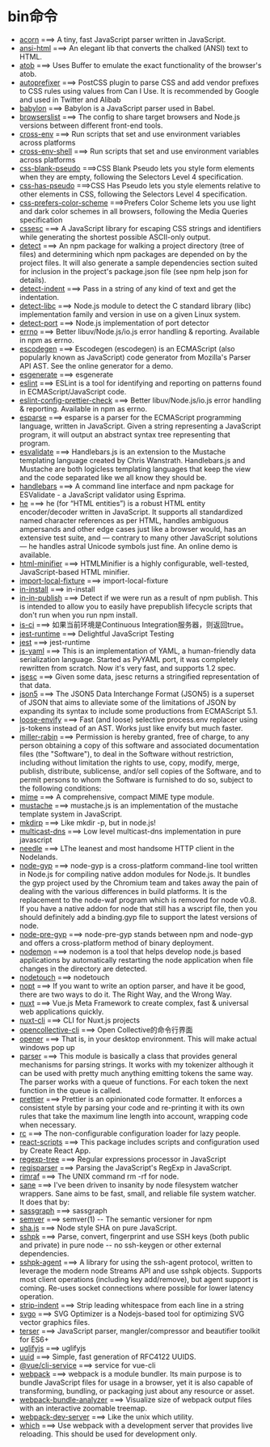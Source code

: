 # bin命令

- [acorn](https://www.npmjs.com/package/acorn) ===> A tiny, fast JavaScript parser written in JavaScript.
- [ansi-html](https://www.npmjs.com/package/ansi-html) ===> An elegant lib that converts the chalked (ANSI) text to HTML.
- [atob](https://www.npmjs.com/package/atob) ===> Uses Buffer to emulate the exact functionality of the browser's atob.
- [autoprefixer](https://www.npmjs.com/package/autoprefixer) ===> PostCSS plugin to parse CSS and add vendor prefixes to CSS rules using values from Can I Use. It is recommended by Google and used in Twitter and Alibab
- [babylon](https://www.npmjs.com/package/babylon) ===> Babylon is a JavaScript parser used in Babel.
- [browserslist](https://www.npmjs.com/package/browserslist) ===> The config to share target browsers and Node.js versions between different front-end tools.
- [cross-env](https://www.npmjs.com/package/cross-env) ===> Run scripts that set and use environment variables across platforms
- [cross-env-shell](https://www.npmjs.com/package/cross-env-shell) ===> Run scripts that set and use environment variables across platforms
- [css-blank-pseudo](https://www.npmjs.com/package/css-blank-pseudo) ===>CSS Blank Pseudo lets you style form elements when they are empty, following the Selectors Level 4 specification.
- [css-has-pseudo](https://www.npmjs.com/package/css-has-pseudo) ===>CSS Has Pseudo lets you style elements relative to other elements in CSS, following the Selectors Level 4 specification.
- [css-prefers-color-scheme](https://www.npmjs.com/package/css-prefers-color-scheme) ===>Prefers Color Scheme lets you use light and dark color schemes in all browsers, following the Media Queries specification
- [cssesc](https://www.npmjs.com/package/cssesc) ===> A JavaScript library for escaping CSS strings and identifiers while generating the shortest possible ASCII-only output.
- [detect](https://www.npmjs.com/package/detect) ===> An npm package for walking a project directory (tree of files) and determining which npm packages are depended on by the project files. It will also generate a sample dependencies section suited for inclusion in the project's package.json file (see npm help json for details).
- [detect-indent](https://www.npmjs.com/package/detect-indent) ===> Pass in a string of any kind of text and get the indentation.
- [detect-libc](https://www.npmjs.com/package/detect-libc) ===> Node.js module to detect the C standard library (libc) implementation family and version in use on a given Linux system.
- [detect-port](https://www.npmjs.com/package/detect-port) ===> Node.js implementation of port detector
- [errno](https://www.npmjs.com/package/errno) ===> Better libuv/Node.js/io.js error handling & reporting. Available in npm as errno.
- [escodegen](https://www.npmjs.com/package/escodegen) ===> Escodegen (escodegen) is an ECMAScript (also popularly known as JavaScript) code generator from Mozilla's Parser API AST. See the online generator for a demo.
- [esgenerate](https://www.npmjs.com/package/esgenerate) ===> esgenerate
- [eslint](https://www.npmjs.com/package/eslint) ===> ESLint is a tool for identifying and reporting on patterns found in ECMAScript/JavaScript code.
- [eslint-config-prettier-check](https://www.npmjs.com/package/errno) ===> Better libuv/Node.js/io.js error handling & reporting. Available in npm as errno.
- [esparse](https://www.npmjs.com/package/esparse) ===> esparse is a parser for the ECMAScript programming language, written in JavaScript. Given a string representing a JavaScript program, it will output an abstract syntax tree representing that program.
- [esvalidate](https://www.npmjs.com/package/esvalidate) ===> Handlebars.js is an extension to the Mustache templating language created by Chris Wanstrath. Handlebars.js and Mustache are both logicless templating languages that keep the view and the code separated like we all know they should be.
- [handlebars](https://www.npmjs.com/package/handlebars) ===> A command line interface and npm package for ESValidate - a JavaScript validator using Esprima.
- [he](https://www.npmjs.com/package/he) ===> he (for “HTML entities”) is a robust HTML entity encoder/decoder written in JavaScript. It supports all standardized named character references as per HTML, handles ambiguous ampersands and other edge cases just like a browser would, has an extensive test suite, and — contrary to many other JavaScript solutions — he handles astral Unicode symbols just fine. An online demo is available.
- [html-minifier](https://www.npmjs.com/package/html-minifier) ===> HTMLMinifier is a highly configurable, well-tested, JavaScript-based HTML minifier.
- [import-local-fixture](https://www.npmjs.com/package/import-local-fixture) ===> import-local-fixture
- [in-install](https://www.npmjs.com/package/in-install) ===> in-install
- [in-in-publish](https://www.npmjs.com/package/in-in-publish) ===> Detect if we were run as a result of npm publish. This is intended to allow you to easily have prepublish lifecycle scripts that don't run when you run npm install.
- [is-ci](https://www.npmjs.com/package/is-ci) ===> 如果当前环境是Continuous Integration服务器，则返回true。
- [jest-runtime](https://www.npmjs.com/package/jest) ===> Delightful JavaScript Testing
- [jest](https://www.npmjs.com/package/jest-runtime) ===> jest-runtime
- [js-yaml](https://www.npmjs.com/package/js-yaml) ===> This is an implementation of YAML, a human-friendly data serialization language. Started as PyYAML port, it was completely rewritten from scratch. Now it's very fast, and supports 1.2 spec.
- [jsesc](https://www.npmjs.com/package/jsesc) ===> Given some data, jsesc returns a stringified representation of that data.
- [json5](https://www.npmjs.com/package/json5) ===> The JSON5 Data Interchange Format (JSON5) is a superset of JSON that aims to alleviate some of the limitations of JSON by expanding its syntax to include some productions from ECMAScript 5.1.
- [loose-envify](https://www.npmjs.com/package/loose-envify) ===> Fast (and loose) selective process.env replacer using js-tokens instead of an AST. Works just like envify but much faster.
- [miller-rabin](https://www.npmjs.com/package/miller-rabin) ===> Permission is hereby granted, free of charge, to any person obtaining a copy of this software and associated documentation files (the "Software"), to deal in the Software without restriction, including without limitation the rights to use, copy, modify, merge, publish, distribute, sublicense, and/or sell copies of the Software, and to permit persons to whom the Software is furnished to do so, subject to the following conditions:
- [mime](https://www.npmjs.com/package/mime) ===> A comprehensive, compact MIME type module.
- [mustache](https://www.npmjs.com/package/mustache) ===> mustache.js is an implementation of the mustache template system in JavaScript.
- [mkdirp](https://www.npmjs.com/package/mkdirp) ===> Like mkdir -p, but in node.js!
- [multicast-dns](https://www.npmjs.com/package/multicast-dns) ===> Low level multicast-dns implementation in pure javascript
- [needle](https://www.npmjs.com/package/needle) ===> LThe leanest and most handsome HTTP client in the Nodelands.
- [node-gyp](https://www.npmjs.com/package/node-gyp) ===> node-gyp is a cross-platform command-line tool written in Node.js for compiling native addon modules for Node.js. It bundles the gyp project used by the Chromium team and takes away the pain of dealing with the various differences in build platforms. It is the replacement to the node-waf program which is removed for node v0.8. If you have a native addon for node that still has a wscript file, then you should definitely add a binding.gyp file to support the latest versions of node.
- [node-pre-gyp](https://www.npmjs.com/package/node-pre-gyp) ===> node-pre-gyp stands between npm and node-gyp and offers a cross-platform method of binary deployment.
- [nodemon](https://www.npmjs.com/package/nodemon) ===> nodemon is a tool that helps develop node.js based applications by automatically restarting the node application when file changes in the directory are detected.
- [nodetouch](https://www.npmjs.com/package/nodetouch) ===> nodetouch
- [nopt](https://www.npmjs.com/package/nopt) ===> If you want to write an option parser, and have it be good, there are two ways to do it. The Right Way, and the Wrong Way.
- [nuxt](https://www.npmjs.com/package/nuxt) ===> Vue.js Meta Framework to create complex, fast & universal web applications quickly.
- [nuxt-cli](https://www.npmjs.com/package/nuxt-cli) ===> CLI for Nuxt.js projects
- [opencollective-cli](https://www.npmjs.com/package/opencollective-cli) ===> Open Collective的命令行界面
- [opener](https://www.npmjs.com/package/opener) ===> That is, in your desktop environment. This will make actual windows pop up
- [parser](https://www.npmjs.com/package/parser) ===> This module is basically a class that provides general mechanisms for parsing strings. It works with my tokenizer although it can be used with pretty much anything emitting tokens the same way. The parser works with a queue of functions. For each token the next function in the queue is called.
- [prettier](https://www.npmjs.com/package/prettier) ===> Prettier is an opinionated code formatter. It enforces a consistent style by parsing your code and re-printing it with its own rules that take the maximum line length into account, wrapping code when necessary.
- [rc](https://www.npmjs.com/package/rc) ===>  The non-configurable configuration loader for lazy people.
- [react-scripts](https://www.npmjs.com/package/react-scripts) ===>  This package includes scripts and configuration used by Create React App.
- [regexp-tree](https://www.npmjs.com/package/regexp-tree) ===>  Regular expressions processor in JavaScript
- [regjsparser](https://www.npmjs.com/package/regjsparser) ===>  Parsing the JavaScript's RegExp in JavaScript.
- [rimraf](https://www.npmjs.com/package/rimraf) ===>  The UNIX command rm -rf for node.
- [sane](https://www.npmjs.com/package/sane) ===>  I've been driven to insanity by node filesystem watcher wrappers. Sane aims to be fast, small, and reliable file system watcher. It does that by:
- [sassgraph](https://www.npmjs.com/package/sassgraph) ===>  sassgraph
- [semver](https://www.npmjs.com/package/semver) ===>  semver(1) -- The semantic versioner for npm
- [sha.js](https://www.npmjs.com/package/sha.js) ===> Node style SHA on pure JavaScript.
- [sshpk](https://www.npmjs.com/package/sshpk) ===> Parse, convert, fingerprint and use SSH keys (both public and private) in pure node -- no ssh-keygen or other external dependencies.
- [sshpk-agent](https://www.npmjs.com/package/sshpk-agent) ===> A library for using the ssh-agent protocol, written to leverage the modern node Streams API and use sshpk objects. Supports most client operations (including key add/remove), but agent support is coming. Re-uses socket connections where possible for lower latency operation.
- [strip-indent](https://www.npmjs.com/package/sshpk-agent) ===> Strip leading whitespace from each line in a string
- [svgo](https://www.npmjs.com/package/svgo) ===> SVG Optimizer is a Nodejs-based tool for optimizing SVG vector graphics files.
- [terser](https://www.npmjs.com/package/terser) ===> JavaScript parser, mangler/compressor and beautifier toolkit for ES6+
- [uglifyjs](https://www.npmjs.com/package/uglifyjs) ===> uglifyjs
- [uuid](https://www.npmjs.com/package/uuid) ===> Simple, fast generation of RFC4122 UUIDS.
- [@vue/cli-service](https://www.npmjs.com/package/@vue/cli-service) ===> service for vue-cli
- [webpack](https://www.npmjs.com/package/webpack) ===> webpack is a module bundler. Its main purpose is to bundle JavaScript files for usage in a browser, yet it is also capable of transforming, bundling, or packaging just about any resource or asset.
- [webpack-bundle-analyzer](https://www.npmjs.com/package/webpack-bundle-analyzer) ===> Visualize size of webpack output files with an interactive zoomable treemap.
- [webpack-dev-server](https://www.npmjs.com/package/webpack-dev-server) ===> Like the unix which utility.
- [which](https://www.npmjs.com/package/which) ===> Use webpack with a development server that provides live reloading. This should be used for development only.